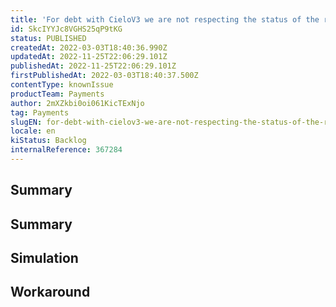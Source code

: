 ```yaml
---
title: 'For debt with CieloV3 we are not respecting the status of the response'
id: SkcIYYJc8VGHS25qP9tKG
status: PUBLISHED
createdAt: 2022-03-03T18:40:36.990Z
updatedAt: 2022-11-25T22:06:29.101Z
publishedAt: 2022-11-25T22:06:29.101Z
firstPublishedAt: 2022-03-03T18:40:37.500Z
contentType: knownIssue
productTeam: Payments
author: 2mXZkbi0oi061KicTExNjo
tag: Payments
slugEN: for-debt-with-cielov3-we-are-not-respecting-the-status-of-the-response
locale: en
kiStatus: Backlog
internalReference: 367284
---
```


## Summary

## **Summary**

## Simulation



## Workaround




